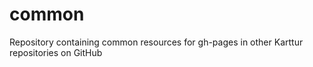 # common
Repository containing common resources for gh-pages in other Karttur repositories on GitHub
